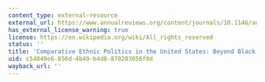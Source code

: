```yaml
---
content_type: external-resource
external_url: https://www.annualreviews.org/content/journals/10.1146/annurev.polisci.9.072204.175806
has_external_license_warning: true
license: https://en.wikipedia.org/wiki/All_rights_reserved
status: ''
title: 'Comparative Ethnic Politics in the United States: Beyond Black and White'
uid: c54049e6-856d-4b49-b4d8-870203056f0d
wayback_url: ''
---
```

